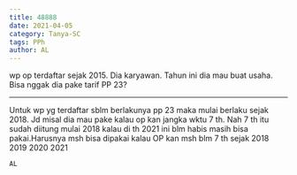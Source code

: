 ```yaml
---
title: 48888
date: 2021-04-05
category: Tanya-SC
tags: PPh
author: AL
---
```


wp op terdaftar sejak 2015. Dia karyawan. Tahun ini dia mau buat usaha. Bisa nggak dia pake tarif PP 23?

---

Untuk wp yg terdaftar sblm berlakunya pp 23 maka mulai berlaku sejak 2018. Jd misal dia mau pake kalau op kan jangka wktu 7 th. Nah 7 th itu sudah diitung mulai 2018 kalau di th 2021 ini blm habis masih bisa pakai.Harusnya msh bisa dipakai kalau OP kan msh blm 7 th sejak 2018 2019 2020 2021

`AL`

